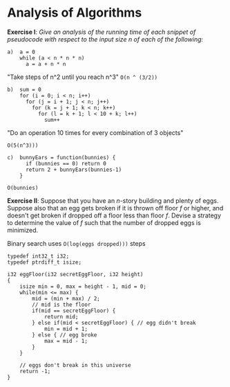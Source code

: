 # Analysis of Algorithms
**Exercise I**: _Give an analysis of the running time of each snippet of pseudocode with respect to the input size n of each of the following:_
```
a)  a = 0
    while (a < n * n * n) 
      a = a + n * n
```
"Take steps of n^2 until you reach n^3"
`O(n ^ (3/2))`

```
b)  sum = 0
    for (i = 0; i < n; i++)
      for (j = i + 1; j < n; j++)
        for (k = j + 1; k < n; k++)
          for (l = k + 1; l < 10 + k; l++)
            sum++
```

"Do an operation 10 times for every combination of 3 objects"

`O(5(n^3)))`


```
c)  bunnyEars = function(bunnies) {
      if (bunnies == 0) return 0
      return 2 + bunnyEars(bunnies-1)
    }
```
`O(bunnies)`


**Exercise II**:
Suppose that you have an _n_-story building and plenty of eggs. Suppose also that an egg gets broken if it is thrown off floor _f_ or higher, and doesn't get broken if dropped off a floor less than floor _f_. Devise a strategy to determine the value of _f_ such that the number of dropped eggs is minimized.

Binary search uses `O(log(eggs dropped)))` steps

```
typedef int32_t i32;
typedef ptrdiff_t isize;

i32 eggFloor(i32 secretEggFloor, i32 height)
{
	isize min = 0, max = height - 1, mid = 0;
	while(min <= max) {
		mid = (min + max) / 2;
		// mid is the floor
		if(mid == secretEggFloor) {
			return mid;
		} else if(mid < secretEggFloor) { // egg didn't break
			min = mid + 1;
		} else { // egg broke
			max = mid - 1;
		}
	}

	// eggs don't break in this universe
	return -1;
}

```
